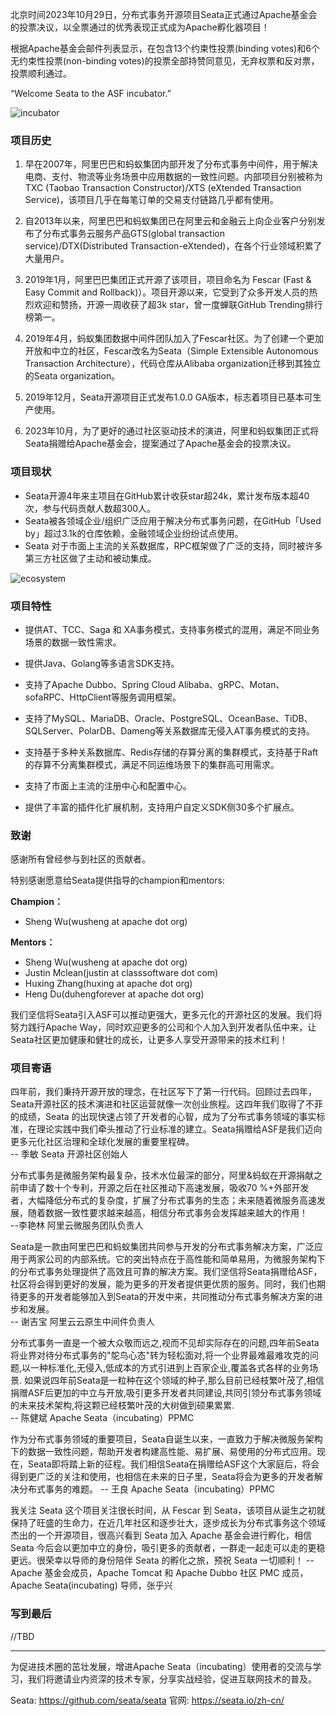 北京时间2023年10月29日，分布式事务开源项目Seata正式通过Apache基金会的投票决议，以全票通过的优秀表现正式成为Apache孵化器项目！

根据Apache基金会邮件列表显示，在包含13个约束性投票(binding votes)和6个无约束性投票(non-binding votes)的投票全部持赞同意见，无弃权票和反对票，投票顺利通过。

“Welcome Seata to the ASF incubator.”

![incubator](https://img.alicdn.com/imgextra/i4/O1CN01ruMGuq1NyFePkx61d_!!6000000001638-0-tps-2076-1724.jpg)


### 项目历史

1. 早在2007年，阿里巴巴和蚂蚁集团内部开发了分布式事务中间件，用于解决电商、支付、物流等业务场景中应用数据的一致性问题。内部项目分别被称为TXC (Taobao Transaction Constructor)/XTS (eXtended Transaction Service)，该项目几乎在每笔订单的交易支付链路几乎都有使用。

2.  自2013年以来，阿里巴巴和蚂蚁集团已在阿里云和金融云上向企业客户分别发布了分布式事务云服务产品GTS(global transaction service)/DTX(Distributed Transaction-eXtended)，在各个行业领域积累了大量用户。

3. 2019年1月，阿里巴巴集团正式开源了该项目，项目命名为 Fescar (Fast & Easy Commit and Rollback)）。项目开源以来，它受到了众多开发人员的热烈欢迎和赞扬，开源一周收获了超3k star，曾一度蝉联GitHub Trending排行榜第一。

4. 2019年4月，蚂蚁集团数据中间件团队加入了Fescar社区。为了创建一个更加开放和中立的社区，Fescar改名为Seata（Simple Extensible Autonomous Transaction Architecture），代码仓库从Alibaba organization迁移到其独立的Seata organization。

5.  2019年12月，Seata开源项目正式发布1.0.0 GA版本，标志着项目已基本可生产使用。

6. 2023年10月，为了更好的通过社区驱动技术的演进，阿里和蚂蚁集团正式将Seata捐赠给Apache基金会，提案通过了Apache基金会的投票决议。


### 项目现状

- Seata开源4年来主项目在GitHub累计收获star超24k，累计发布版本超40次，参与代码贡献人数超300人。
- Seata被各领域企业/组织广泛应用于解决分布式事务问题，在GitHub「Used by」超过3.1k的仓库依赖，金融领域企业纷纷试点使用。
- Seata 对于市面上主流的关系数据库，RPC框架做了广泛的支持，同时被许多第三方社区做了主动和被动集成。

![ecosystem](https://img.alicdn.com/imgextra/i2/O1CN01jOhcWS22ycDFkZfRz_!!6000000007189-0-tps-950-460.jpg)


### 项目特性
- 提供AT、TCC、Saga 和 XA事务模式，支持事务模式的混用，满足不同业务场景的数据一致性需求。

- 提供Java、Golang等多语言SDK支持。

- 支持了Apache Dubbo、Spring Cloud Alibaba、gRPC、Motan、sofaRPC、HttpClient等服务调用框架。

- 支持了MySQL、MariaDB、Oracle、PostgreSQL、OceanBase、TiDB、SQLServer、PolarDB、Dameng等关系数据库无侵入AT事务模式的支持。

- 支持基于多种关系数据库、Redis存储的存算分离的集群模式，支持基于Raft的存算不分离集群模式，满足不同运维场景下的集群高可用需求。

- 支持了市面上主流的注册中心和配置中心。

- 提供了丰富的插件化扩展机制，支持用户自定义SDK侧30多个扩展点。

### 致谢

感谢所有曾经参与到社区的贡献者。

特别感谢愿意给Seata提供指导的champion和mentors:

**Champion：**
- Sheng Wu(wusheng at apache dot org)

**Mentors：**
- Sheng Wu(wusheng at apache dot org)
- Justin Mclean(justin at classsoftware dot com)
- Huxing Zhang(huxing at apache dot org)
- Heng Du(duhengforever at apache dot org)

我们坚信将Seata引入ASF可以推动更强大，更多元化的开源社区的发展。我们将努力践行Apache Way，同时欢迎更多的公司和个人加入到开发者队伍中来，让Seata社区更加健康和健壮的成长，让更多人享受开源带来的技术红利！

### 项目寄语
四年前，我们秉持开源开放的理念，在社区写下了第一行代码。回顾过去四年，Seata开源社区的技术演进和社区运营就像一次创业旅程。这四年我们取得了不菲的成绩，Seata
的出现快速占领了开发者的心智，成为了分布式事务领域的事实标准，在理论实践中我们牵头推动了行业标准的建立。Seata捐赠给ASF是我们迈向更多元化社区治理和全球化发展的重要里程碑。   
-- 季敏 Seata 开源社区创始人


分布式事务是微服务架构最复杂，技术水位最深的部分，阿里&蚂蚁在开源捐献之前申请了数十个专利，开源之后在社区推动下高速发展，吸收70 %+外部开发者，大幅降低分布式的复杂度，扩展了分布式事务的生态；未来随着微服务高速发展，随着数据一致性要求越来越高，相信分布式事务会发挥越来越大的作用！  
--李艳林 阿里云微服务团队负责人

Seata是一款由阿里巴巴和蚂蚁集团共同参与开发的分布式事务解决方案，广泛应用于两家公司的内部系统。它的突出特点在于高性能和简单易用，为微服务架构下的分布式事务处理提供了高效且可靠的解决方案。我们坚信将Seata捐赠给ASF，社区将会得到更好的发展，能为更多的开发者提供更优质的服务。同时，我们也期待更多的开发者能够加入到Seata的开发中来，共同推动分布式事务解决方案的进步和发展。  
-- 谢吉宝 阿里云云原生中间件负责人

分布式事务一直是一个被大众敬而远之,视而不见却实际存在的问题,四年前Seata将业界对待分布式事务的"鸵鸟心态"转为轻松面对,将一个业界最难最难攻克的问题,以一种标准化,无侵入,低成本的方式引进到上百家企业,覆盖各式各样的业务场景. 如果说四年前Seata是一粒种在这个领域的种子,那么目前已经枝繁叶茂了,相信捐赠ASF后更加的中立与开放,吸引更多开发者共同建设,共同引领分布式事务领域的未来技术架构,将这颗已经枝繁叶茂的大树做到硕果累累.   
-- 陈健斌 Apache Seata（incubating）PPMC

作为分布式事务领域的重要项目，Seata自诞生以来，一直致力于解决微服务架构下的数据一致性问题，帮助开发者构建高性能、易扩展、易使用的分布式应用。现在，Seata即将踏上新的征程。我们相信Seata在捐赠给ASF这个大家庭后，将会得到更广泛的关注和使用，也相信在未来的日子里，Seata将会为更多的开发者解决分布式事务的难题。
-- 王良 Apache Seata（incubating）PPMC


我关注 Seata 这个项目关注很长时间，从 Fescar 到 Seata，该项目从诞生之初就保持了旺盛的生命力，在近几年社区和逐步壮大，逐步成长为分布式事务这个领域杰出的一个开源项目，很高兴看到 Seata 加入 Apache 基金会进行孵化，相信 Seata 今后会以更加中立的身份，吸引更多的贡献者，一群走一起走可以走的更稳更远。很荣幸以导师的身份陪伴 Seata 的孵化之旅，预祝 Seata 一切顺利！
-- Apache 基金会成员，Apache Tomcat 和 Apache Dubbo 社区 PMC 成员，Apache Seata(incubating) 导师，张乎兴


### 写到最后
//TBD

---
为促进技术圈的茁壮发展，增进Apache Seata（incubating）使用者的交流与学习，我们将邀请业内资深的技术专家，分享实战经验，促进互联网技术的普及。


Seata: https://github.com/seata/seata
官网: https://seata.io/zh-cn/ 